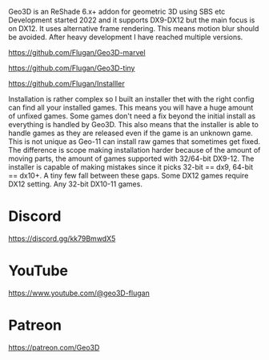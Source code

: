 Geo3D is an ReShade 6.x+ addon for geometric 3D using SBS etc
Development started 2022 and it supports DX9-DX12 but the main focus is on DX12.
It uses alternative frame rendering.
This means motion blur should be avoided.
After heavy development I have reached multiple versions.

https://github.com/Flugan/Geo3D-marvel

https://github.com/Flugan/Geo3D-tiny

https://github.com/Flugan/Installler

Installation is rather complex so I built an installer thet with the right config can find all your installed games. This means you will have a huge amount of unfixed games. Some games don't need a fix beyond the initial install as everything is handled by Geo3D. This also means that the installer is able to handle games as they are released even if the game is an unknown game. This is not unique as Geo-11 can install raw games that sometimes get fixed. The difference is scope making installation harder because of the amount of moving parts, the amount of games supported with 32/64-bit DX9-12. The installer is capable of making mistakes since it picks 32-bit == dx9, 64-bit == dx10+. A tiny few fall between these gaps. Some DX12 games require DX12 setting. Any 32-bit DX10-11 games.

# Discord
https://discord.gg/kk79BmwdX5

# YouTube
https://www.youtube.com/@geo3D-flugan

# Patreon
https://patreon.com/Geo3D
